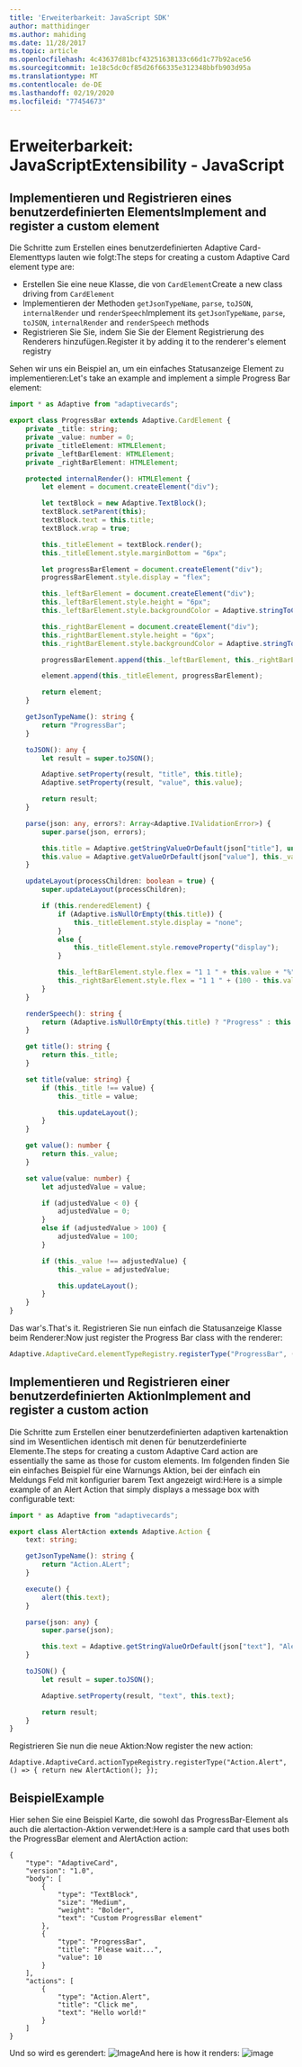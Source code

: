 ```yaml
---
title: 'Erweiterbarkeit: JavaScript SDK'
author: matthidinger
ms.author: mahiding
ms.date: 11/28/2017
ms.topic: article
ms.openlocfilehash: 4c43637d81bcf43251638133c66d1c77b92ace56
ms.sourcegitcommit: 1e18c5dc0cf85d26f66335e312348bbfb903d95a
ms.translationtype: MT
ms.contentlocale: de-DE
ms.lasthandoff: 02/19/2020
ms.locfileid: "77454673"
---
```

# <a name="extensibility---javascript"></a><span data-ttu-id="09743-102">Erweiterbarkeit: JavaScript</span><span class="sxs-lookup"><span data-stu-id="09743-102">Extensibility - JavaScript</span></span>

## <a name="implement-and-register-a-custom-element"></a><span data-ttu-id="09743-103">Implementieren und Registrieren eines benutzerdefinierten Elements</span><span class="sxs-lookup"><span data-stu-id="09743-103">Implement and register a custom element</span></span>

<span data-ttu-id="09743-104">Die Schritte zum Erstellen eines benutzerdefinierten Adaptive Card-Elementtyps lauten wie folgt:</span><span class="sxs-lookup"><span data-stu-id="09743-104">The steps for creating a custom Adaptive Card element type are:</span></span>
- <span data-ttu-id="09743-105">Erstellen Sie eine neue Klasse, die von `CardElement`</span><span class="sxs-lookup"><span data-stu-id="09743-105">Create a new class driving from `CardElement`</span></span>
- <span data-ttu-id="09743-106">Implementieren der Methoden `getJsonTypeName`, `parse`, `toJSON`, `internalRender` und `renderSpeech`</span><span class="sxs-lookup"><span data-stu-id="09743-106">Implement its `getJsonTypeName`, `parse`, `toJSON`, `internalRender` and `renderSpeech` methods</span></span>
- <span data-ttu-id="09743-107">Registrieren Sie Sie, indem Sie Sie der Element Registrierung des Renderers hinzufügen.</span><span class="sxs-lookup"><span data-stu-id="09743-107">Register it by adding it to the renderer's element registry</span></span>

<span data-ttu-id="09743-108">Sehen wir uns ein Beispiel an, um ein einfaches Statusanzeige Element zu implementieren:</span><span class="sxs-lookup"><span data-stu-id="09743-108">Let's take an example and implement a simple Progress Bar element:</span></span>

```typescript
import * as Adaptive from "adaptivecards";

export class ProgressBar extends Adaptive.CardElement {
    private _title: string;
    private _value: number = 0;
    private _titleElement: HTMLElement;
    private _leftBarElement: HTMLElement;
    private _rightBarElement: HTMLElement;

    protected internalRender(): HTMLElement {
        let element = document.createElement("div");

        let textBlock = new Adaptive.TextBlock();
        textBlock.setParent(this);
        textBlock.text = this.title;
        textBlock.wrap = true;

        this._titleElement = textBlock.render();
        this._titleElement.style.marginBottom = "6px";

        let progressBarElement = document.createElement("div");
        progressBarElement.style.display = "flex";

        this._leftBarElement = document.createElement("div");
        this._leftBarElement.style.height = "6px";
        this._leftBarElement.style.backgroundColor = Adaptive.stringToCssColor(this.hostConfig.containerStyles.emphasis.foregroundColors.accent.default);

        this._rightBarElement = document.createElement("div");
        this._rightBarElement.style.height = "6px";
        this._rightBarElement.style.backgroundColor = Adaptive.stringToCssColor(this.hostConfig.containerStyles.emphasis.backgroundColor);

        progressBarElement.append(this._leftBarElement, this._rightBarElement);

        element.append(this._titleElement, progressBarElement);

        return element;
    }

    getJsonTypeName(): string {
        return "ProgressBar";
    }

    toJSON(): any {
        let result = super.toJSON();

        Adaptive.setProperty(result, "title", this.title);
        Adaptive.setProperty(result, "value", this.value);

        return result;
    }

    parse(json: any, errors?: Array<Adaptive.IValidationError>) {
        super.parse(json, errors);

        this.title = Adaptive.getStringValueOrDefault(json["title"], undefined);
        this.value = Adaptive.getValueOrDefault(json["value"], this._value);
    }

    updateLayout(processChildren: boolean = true) {
        super.updateLayout(processChildren);

        if (this.renderedElement) {
            if (Adaptive.isNullOrEmpty(this.title)) {
                this._titleElement.style.display = "none";
            }
            else {
                this._titleElement.style.removeProperty("display");
            }

            this._leftBarElement.style.flex = "1 1 " + this.value + "%";
            this._rightBarElement.style.flex = "1 1 " + (100 - this.value) + "%";
        }
    }

    renderSpeech(): string {
        return (Adaptive.isNullOrEmpty(this.title) ? "Progress" : this.title) + " " + Math.ceil(this.value) + "%";
    }

    get title(): string {
        return this._title;
    }

    set title(value: string) {
        if (this._title !== value) {
            this._title = value;

            this.updateLayout();
        }
    }

    get value(): number {
        return this._value;
    }

    set value(value: number) {
        let adjustedValue = value;

        if (adjustedValue < 0) {
            adjustedValue = 0;
        }
        else if (adjustedValue > 100) {
            adjustedValue = 100;
        }

        if (this._value !== adjustedValue) {
            this._value = adjustedValue;

            this.updateLayout();
        }
    }
}
```

<span data-ttu-id="09743-109">Das war's.</span><span class="sxs-lookup"><span data-stu-id="09743-109">That's it.</span></span> <span data-ttu-id="09743-110">Registrieren Sie nun einfach die Statusanzeige Klasse beim Renderer:</span><span class="sxs-lookup"><span data-stu-id="09743-110">Now just register the Progress Bar class with the renderer:</span></span>

```typescript
Adaptive.AdaptiveCard.elementTypeRegistry.registerType("ProgressBar", () => { return new ProgressBar(); });
```

## <a name="implement-and-register-a-custom-action"></a><span data-ttu-id="09743-111">Implementieren und Registrieren einer benutzerdefinierten Aktion</span><span class="sxs-lookup"><span data-stu-id="09743-111">Implement and register a custom action</span></span>

<span data-ttu-id="09743-112">Die Schritte zum Erstellen einer benutzerdefinierten adaptiven kartenaktion sind im Wesentlichen identisch mit denen für benutzerdefinierte Elemente.</span><span class="sxs-lookup"><span data-stu-id="09743-112">The steps for creating a custom Adaptive Card action are essentially the same as those for custom elements.</span></span> <span data-ttu-id="09743-113">Im folgenden finden Sie ein einfaches Beispiel für eine Warnungs Aktion, bei der einfach ein Meldungs Feld mit konfigurier barem Text angezeigt wird:</span><span class="sxs-lookup"><span data-stu-id="09743-113">Here is a simple example of an Alert Action that simply displays a message box with configurable text:</span></span>

```typescript
import * as Adaptive from "adaptivecards";

export class AlertAction extends Adaptive.Action {
    text: string;

    getJsonTypeName(): string {
        return "Action.ALert";
    }

    execute() {
        alert(this.text);
    }

    parse(json: any) {
        super.parse(json);

        this.text = Adaptive.getStringValueOrDefault(json["text"], "Alert!");
    }

    toJSON() {
        let result = super.toJSON();

        Adaptive.setProperty(result, "text", this.text);

        return result;
    }
}
```

<span data-ttu-id="09743-114">Registrieren Sie nun die neue Aktion:</span><span class="sxs-lookup"><span data-stu-id="09743-114">Now register the new action:</span></span>

```
Adaptive.AdaptiveCard.actionTypeRegistry.registerType("Action.Alert", () => { return new AlertAction(); });
```

## <a name="example"></a><span data-ttu-id="09743-115">Beispiel</span><span class="sxs-lookup"><span data-stu-id="09743-115">Example</span></span>

<span data-ttu-id="09743-116">Hier sehen Sie eine Beispiel Karte, die sowohl das ProgressBar-Element als auch die alertaction-Aktion verwendet:</span><span class="sxs-lookup"><span data-stu-id="09743-116">Here is a sample card that uses both the ProgressBar element and AlertAction action:</span></span>
```
{
    "type": "AdaptiveCard",
    "version": "1.0",
    "body": [
        {
            "type": "TextBlock",
            "size": "Medium",
            "weight": "Bolder",
            "text": "Custom ProgressBar element"
        },
        {
            "type": "ProgressBar",
            "title": "Please wait...",
            "value": 10
        }
    ],
    "actions": [
        {
            "type": "Action.Alert",
            "title": "Click me",
            "text": "Hello world!"
        }
    ]
}
```

<span data-ttu-id="09743-117">Und so wird es gerendert: ![Image](https://user-images.githubusercontent.com/1334689/52665466-8155e780-2ec0-11e9-841a-7d272ad1d103.png)</span><span class="sxs-lookup"><span data-stu-id="09743-117">And here is how it renders: ![image](https://user-images.githubusercontent.com/1334689/52665466-8155e780-2ec0-11e9-841a-7d272ad1d103.png)</span></span>
